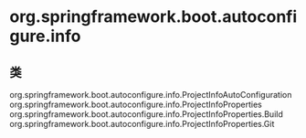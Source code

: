 # org.springframework.boot.autoconfigure.info

## 类

org.springframework.boot.autoconfigure.info.ProjectInfoAutoConfiguration
org.springframework.boot.autoconfigure.info.ProjectInfoProperties
org.springframework.boot.autoconfigure.info.ProjectInfoProperties.Build
org.springframework.boot.autoconfigure.info.ProjectInfoProperties.Git




